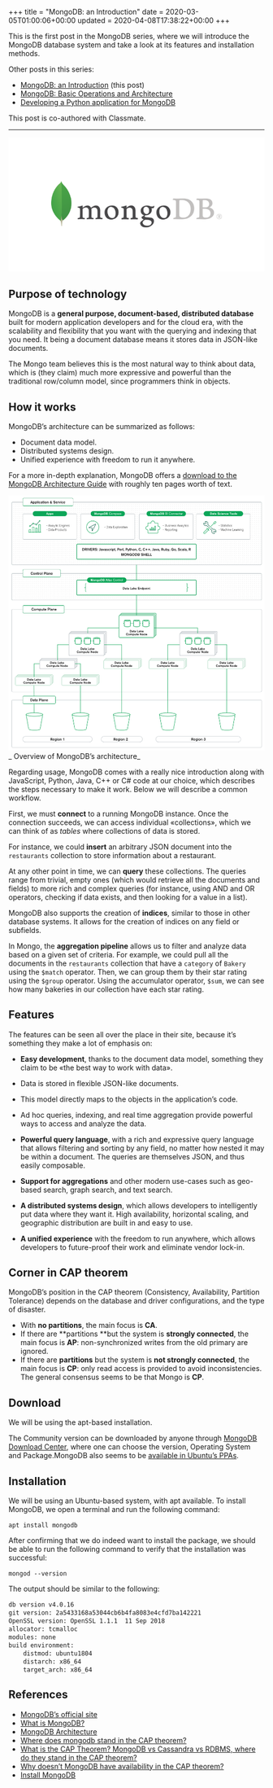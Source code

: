 +++
title = "MongoDB: an Introduction"
date = 2020-03-05T01:00:06+00:00
updated = 2020-04-08T17:38:22+00:00
+++

This is the first post in the MongoDB series, where we will introduce the MongoDB database system and take a look at its features and installation methods.

Other posts in this series:

* [MongoDB: an Introduction](/blog/ribw/mongodb-an-introduction/) (this post)
* [MongoDB: Basic Operations and Architecture](/blog/ribw/mongodb-basic-operations-and-architecture/)
* [Developing a Python application for MongoDB](/blog/ribw/developing-a-python-application-for-mongodb/)

This post is co-authored with Classmate.

----------

![NoSQL database – MongoDB – First delivery](mongodb.png)

## Purpose of technology

MongoDB is a **general purpose, document-based, distributed database** built for modern application developers and for the cloud era, with the scalability and flexibility that you want with the querying and indexing that you need. It being a document database means it stores data in JSON-like documents.

The Mongo team believes this is the most natural way to think about data, which is (they claim) much more expressive and powerful than the traditional row/column model, since programmers think in objects.

## How it works

MongoDB’s architecture can be summarized as follows:

* Document data model.
* Distributed systems design.
* Unified experience with freedom to run it anywhere.

For a more in-depth explanation, MongoDB offers a [download to the MongoDB Architecture Guide](https://www.mongodb.com/collateral/mongodb-architecture-guide) with roughly ten pages worth of text.

![](knGHenfTGA4kzJb1PHmS9EQvtZl2QlhbIPN15M38m8fZfZf7ODwYfhf0Tltr.png)
_ Overview of MongoDB’s architecture_

Regarding usage, MongoDB comes with a really nice introduction along with JavaScript, Python, Java, C++ or C# code at our choice, which describes the steps necessary to make it work. Below we will describe a common workflow.

First, we must **connect** to a running MongoDB instance. Once the connection succeeds, we can access individual «collections», which we can think of as _tables_ where collections of data is stored.

For instance, we could **insert** an arbitrary JSON document into the `restaurants` collection to store information about a restaurant.

At any other point in time, we can **query** these collections. The queries range from trivial, empty ones (which would retrieve all the documents and fields) to more rich and complex queries (for instance, using AND and OR operators, checking if data exists, and then looking for a value in a list).

MongoDB also supports the creation of **indices**, similar to those in other database systems. It allows for the creation of indices on any field or subfields.

In Mongo, the **aggregation pipeline** allows us to filter and analyze data based on a given set of criteria. For example, we could pull all the documents in the `restaurants` collection that have a `category` of `Bakery` using the `$match` operator. Then, we can group them by their star rating using the `$group` operator. Using the accumulator operator, `$sum`, we can see how many bakeries in our collection have each star rating.

## Features

The features can be seen all over the place in their site, because it’s something they make a lot of emphasis on:

* **Easy development**, thanks to the document data model, something they claim to be «the best way to work with data».
* Data is stored in flexible JSON-like documents.
* This model directly maps to the objects in the application’s code.
* Ad hoc queries, indexing, and real time aggregation provide powerful ways to access and analyze the data.

* **Powerful query language**, with a rich and expressive query language that allows filtering and sorting by any field, no matter how nested it may be within a document. The queries are themselves JSON, and thus easily composable.
* **Support for aggregations** and other modern use-cases such as geo-based search, graph search, and text search.
* **A distributed systems design**, which allows developers to intelligently put data where they want it. High availability, horizontal scaling, and geographic distribution are built in and easy to use.
* **A unified experience** with the freedom to run anywhere, which allows developers to future-proof their work and eliminate vendor lock-in.

## Corner in CAP theorem

MongoDB’s position in the CAP theorem (Consistency, Availability, Partition Tolerance) depends on the database and driver configurations, and the type of disaster.

* With **no partitions**, the main focus is **CA**.
* If there are **partitions **but the system is **strongly connected**, the main focus is **AP**: non-synchronized writes from the old primary are ignored.
* If there are **partitions** but the system is **not strongly connected**, the main focus is **CP**: only read access is provided to avoid inconsistencies.
The general consensus seems to be that Mongo is **CP**.

## Download

We will be using the apt-based installation.

The Community version can be downloaded by anyone through [MongoDB Download Center](https://www.mongodb.com/download-center/community), where one can choose the version, Operating System and Package.MongoDB also seems to be [available in Ubuntu’s PPAs](https://packages.ubuntu.com/eoan/mongodb).

## Installation

We will be using an Ubuntu-based system, with apt available. To install MongoDB, we open a terminal and run the following command:

```
apt install mongodb
```

After confirming that we do indeed want to install the package, we should be able to run the following command to verify that the installation was successful:

```
mongod --version
```

The output should be similar to the following:

```
db version v4.0.16
git version: 2a5433168a53044cb6b4fa8083e4cfd7ba142221
OpenSSL version: OpenSSL 1.1.1  11 Sep 2018
allocator: tcmalloc
modules: none
build environment:
	distmod: ubuntu1804
	distarch: x86_64
	target_arch: x86_64
```

## References

* [MongoDB’s official site](https://www.mongodb.com/)
* [What is MongoDB?](https://www.mongodb.com/what-is-mongodb)
* [MongoDB Architecture](https://www.mongodb.com/mongodb-architecture)
* [Where does mongodb stand in the CAP theorem?](https://stackoverflow.com/q/11292215/4759433)
* [What is the CAP Theorem? MongoDB vs Cassandra vs RDBMS, where do they stand in the CAP theorem?](https://medium.com/@bikas.katwal10/mongodb-vs-cassandra-vs-rdbms-where-do-they-stand-in-the-cap-theorem-1bae779a7a15)
* [Why doesn’t MongoDB have availability in the CAP theorem?](https://www.quora.com/Why-doesnt-MongoDB-have-availability-in-the-CAP-theorem)
* [Install MongoDB](https://docs.mongodb.com/manual/installation/)
